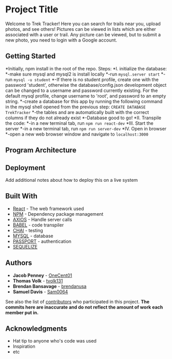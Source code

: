 # Project Title

Welcome to Trek Tracker! Here you can search for trails near you, upload photos, and see others! Pictures can be viewed in lists which are either associated with a user or trail. Any picture can be viewed, but to submit a new photo, you need to login with a Google account. 

## Getting Started

*Initially, npm install in the root of the repo. 
Steps: 
*I. initialize the database: 
  *-make sure mysql and mysql2 is install locally
  *-run `mysql.server start`
  *-run `mysql -u student`
    *-If there is no student profile, create one with the password 'student', otherwise the database/config.json development object can be changed to a username and password currently existing. For the default mysql profile, change username to 'root', and password to an empty string. 
  *-create a database for this app by running the following command in the mysql shell opened from the previous step: `CREATE DATABASE TrekTracker`
  *-the tables and are automatically built with the correct columns if they do not already exist
  *-Database good to go! 
*II. Transpile the code: 
  *-in a new terminal tab, run `npm run react-dev`
*III. Start the server
  *-in a new terminal tab, run `npm run server-dev`
*IV. Open in browser
  *-open a new web browser window and navigate to `localhost:3000`

## Program Architecture 


## Deployment

Add additional notes about how to deploy this on a live system

## Built With

* [React](https://facebook.github.io/react/) - The web framework used
* [NPM](https://www.npmjs.com/) - Dependency package management
* [AXIOS](https://www.npmjs.com/package/axios) - Handle server calls
* [BABEL](https://babeljs.io/) - code transpiler
* [CHAI](http://chaijs.com/) - testing
* [MYSQL](https://www.mysql.com/) - database
* [PASSPORT](http://passportjs.org/) - authentication
* [SEQUELIZE](http://docs.sequelizejs.com/)

## Authors

* **Jacob Penney** - [OneCent01](https://github.com/OneCent01)
* **Thomas Volk** - [tvolk131](https://github.com/tvolk131)
* **Brendan Bansavage** - [brendanusa](https://github.com/brendanusa)
* **Samuel Davis** - [Sam0064](https://github.com/Sam0064)

See also the list of [contributors](https://github.com/SisterMother/TrekTracker/graphs/contributors) who participated in this project. **The commits here are inaccurate and do not reflect the amount of work each member put in.**

## Acknowledgments

* Hat tip to anyone who's code was used
* Inspiration
* etc

